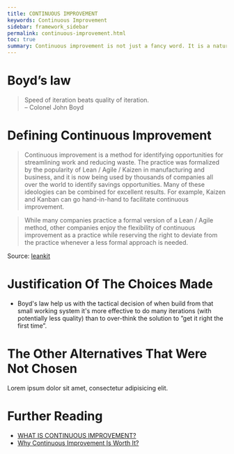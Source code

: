 ```yaml
---
title: CONTINUOUS IMPROVEMENT
keywords: Continuous Improvement
sidebar: framework_sidebar
permalink: continuous-improvement.html
toc: true
summary: Continuous improvement is not just a fancy word. It is a natural process which aims to improve our current situation. We don’t want to work harder if we can achieve the same or better result by working smarter. In other words, we want to eliminate all work that isn’t absolutely necessary.
---
```


# Boyd’s law
>Speed of iteration beats quality of iteration.    
> – Colonel John Boyd

# Defining Continuous Improvement
> Continuous improvement is a method for identifying opportunities for streamlining work and reducing waste. The practice was formalized by the popularity of Lean / Agile / Kaizen in manufacturing and business, and it is now being used by thousands of companies all over the world to identify savings opportunities. Many of these ideologies can be combined for excellent results. For example, Kaizen and Kanban can go hand-in-hand to facilitate continuous improvement.

> While many companies practice a formal version of a Lean / Agile method, other companies enjoy the flexibility of continuous improvement as a practice while reserving the right to deviate from the practice whenever a less formal approach is needed.

Source: [leankit](https://leankit.com/learn/kanban/continuous-improvement/)

# Justification Of The Choices Made
* Boyd's law help us with the tactical decision of when build from that small working system it's more effective to do many iterations (with potentially less quality) than to over-think the solution to ”get it right the first time”.

# The Other Alternatives That Were Not Chosen
Lorem ipsum dolor sit amet, consectetur adipisicing elit.

# Further Reading
* [WHAT IS CONTINUOUS IMPROVEMENT?](https://leankit.com/learn/kanban/continuous-improvement/)
* [Why Continuous Improvement Is Worth It?](https://www.petrikainulainen.net/software-development/processes/why-continuous-improvement-is-worth-it/)
